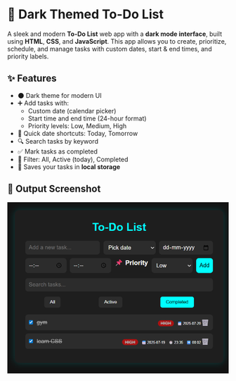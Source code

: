 # 📝 Dark Themed To-Do List

A sleek and modern **To-Do List** web app with a **dark mode interface**, built using **HTML**, **CSS**, and **JavaScript**. This app allows you to create, prioritize, schedule, and manage tasks with custom dates, start & end times, and priority labels.

## ✨ Features

- 🌑 Dark theme for modern UI
- ➕ Add tasks with:
  - Custom date (calendar picker)
  - Start time and end time (24-hour format)
  - Priority levels: Low, Medium, High
- 📆 Quick date shortcuts: Today, Tomorrow
- 🔍 Search tasks by keyword
- ✅ Mark tasks as completed
- 📂 Filter: All, Active (today), Completed
- 💾 Saves your tasks in **local storage**

## 📸 Output Screenshot

![To-Do List Output](output.png)

